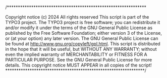 /***************************************************************

Copyright notice
(c) 2024
All rights reserved
This script is part of the TYPO3 project. The TYPO3 project is
free software; you can redistribute it and/or modify
it under the terms of the GNU General Public License as published by
the Free Software Foundation; either version 3 of the License, or
(at your option) any later version.
The GNU General Public License can be found at
http://www.gnu.org/copyleft/gpl.html.
This script is distributed in the hope that it will be useful,
but WITHOUT ANY WARRANTY; without even the implied warranty of
MERCHANTABILITY or FITNESS FOR A PARTICULAR PURPOSE. See the
GNU General Public License for more details.
This copyright notice MUST APPEAR in all copies of the script! ***************************************************************/
